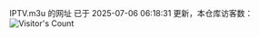 IPTV.m3u 的网址 已于 2025-07-06 06:18:31 更新，本仓库访客数：![Visitor's Count](https://profile-counter.glitch.me/hero1898_tv/count.svg)
